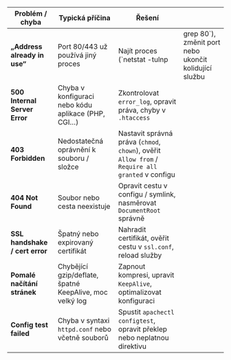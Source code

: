 | Problém / chyba                | Typická příčina                                         | Řešení                                                                                           |                                                       |
| ------------------------------ | ------------------------------------------------------- | ------------------------------------------------------------------------------------------------ | ----------------------------------------------------- |
| **„Address already in use“**   | Port 80/443 už používá jiný proces                      | Najít proces (`netstat -tulnp                                                                    | grep 80`), změnit port nebo ukončit kolidující službu |
| **500 Internal Server Error**  | Chyba v konfiguraci nebo kódu aplikace (PHP, CGI…)      | Zkontrolovat `error_log`, opravit práva, chyby v `.htaccess`                                     |                                                       |
| **403 Forbidden**              | Nedostatečná oprávnění k souboru / složce               | Nastavit správná práva (`chmod`, `chown`), ověřit `Allow from` / `Require all granted` v configu |                                                       |
| **404 Not Found**              | Soubor nebo cesta neexistuje                            | Opravit cestu v configu / symlink, nasměrovat `DocumentRoot` správně                             |                                                       |
| **SSL handshake / cert error** | Špatný nebo expirovaný certifikát                       | Nahradit certifikát, ověřit cestu v `ssl.conf`, reload služby                                    |                                                       |
| **Pomalé načítání stránek**    | Chybějící gzip/deflate, špatné KeepAlive, moc velký log | Zapnout kompresi, upravit `KeepAlive`, optimalizovat konfiguraci                                 |                                                       |
| **Config test failed**         | Chyba v syntaxi `httpd.conf` nebo včetně souborů        | Spustit `apachectl configtest`, opravit překlep nebo neplatnou direktivu                         |                                                       |
